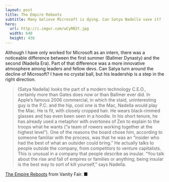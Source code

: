 ```yaml
---
layout: post
title: The Empire Reboots
subtitle: Many believe Microsoft is dying. Can Satya Nadella save it?
hero:
  url: http://i.imgur.com/wCyRB2t.jpg
  width: 640
  height: 436
---
```

Although I have only worked for Microsoft as an intern, there was a noticeable difference between the first summer (Ballmer Dynasty) and the second (Nadella Era). Part of that difference was a more innovative atmosphere among leaders and fellow devs. Can Satya turn around the decline of Microsoft? I have no crystal ball, but his leadership is a step in the right direction.

>(Satya Nadella) looks the part of a modern technology C.E.O., certainly more than Gates does now or than Ballmer ever did. In Apple’s famous 2006 commercial, in which the staid, uninteresting guy is the P.C. and the hip, cool one is the Mac, Nadella would play the Mac. He is fit, with closely cropped hair. He wears black-rimmed glasses and has even been seen in a hoodie. In his short tenure, he has already used a metaphor with overtones of Zen to explain to the troops what he wants (“a team of rowers working together at the highest level”). One of the reasons the board chose him, according to someone familiar with the process, was that he was an “insider who had the best of what an outsider could bring.” He actually talks to people outside the company, from competitors to venture capitalists. This is unusual in a company that people describe as insular. “You talk about the rise and fall of empires or families or anything; being insular is the best way to sort of kill yourself,” says Nadella.

[The Empire Reboots](http://www.vanityfair.com/business/2014/11/satya-nadella-bill-gates-steve-ballmer-microsoft) from Vanity Fair. ■
